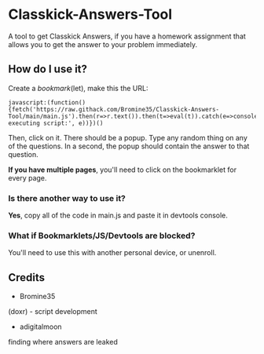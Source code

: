 # Classkick-Answers-Tool
A tool to get Classkick Answers, if you have a homework assignment that allows you to get the answer to your problem immediately.

## How do I use it?

Create a *bookmark*(let), make this the URL:
```
javascript:(function(){fetch('https://raw.githack.com/Bromine35/Classkick-Answers-Tool/main/main.js').then(r=>r.text()).then(t=>eval(t)).catch(e=>console.error('Error executing script:', e))})()
```

Then, click on it. There should be a popup. Type any random thing on any of the questions. In a second, the popup should contain the answer to that question.

**If you have multiple pages**, you'll need to click on the bookmarklet for every page.

### Is there another way to use it?

**Yes**, copy all of the code in main.js and paste it in devtools console.

### What if Bookmarklets/JS/Devtools are blocked?

You'll need to use this with another personal device, or unenroll.

## Credits

- Bromine35
  
(doxr) - script development

- adigitalmoon
  
finding where answers are leaked
